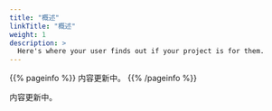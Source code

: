 ```yaml
---
title: "概述"
linkTitle: "概述"
weight: 1
description: >
  Here's where your user finds out if your project is for them.
---
```


{{% pageinfo %}}
内容更新中。
{{% /pageinfo %}}

内容更新中。